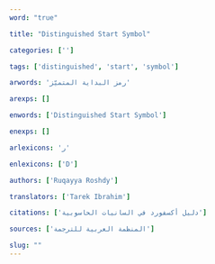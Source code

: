 ```yaml
---
word: "true"

title: "Distinguished Start Symbol"

categories: ['']

tags: ['distinguished', 'start', 'symbol']

arwords: 'رمز البداية المتميّز'

arexps: []

enwords: ['Distinguished Start Symbol']

enexps: []

arlexicons: 'ر'

enlexicons: ['D']

authors: ['Ruqayya Roshdy']

translators: ['Tarek Ibrahim']

citations: ['دليل أكسفورد في السانيات الحاسوبية']

sources: ['المنظمة العربية للترجمة']

slug: ""
---
```

